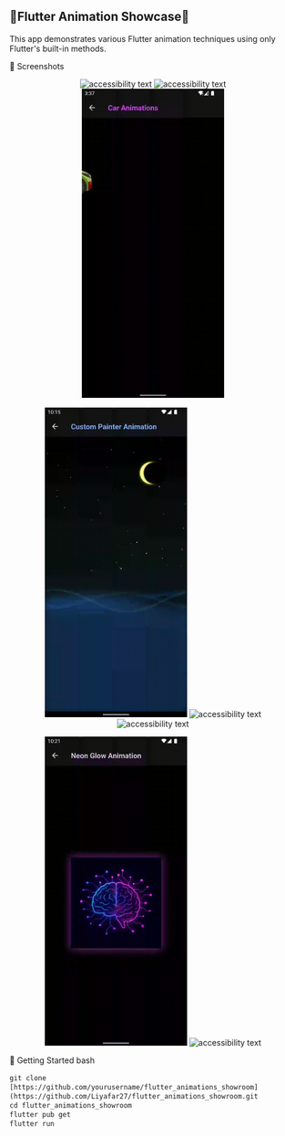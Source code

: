 ## 🧿Flutter Animation Showcase🧿

This app demonstrates various Flutter animation techniques using only Flutter's built-in methods.

📸 Screenshots
<p align="center">
    <img src="https://raw.githubusercontent.com/Liyafar27/my_storage/refs/heads/master/00000.gif" width="250" alt="accessibility text">
    <img src="https://github.com/Liyafar27/my_storage/blob/master/4.gif" width="250" alt="accessibility text">
    <img src="https://github.com/Liyafar27/my_storage/blob/master/5.gif" width="250" alt="accessibility text">

    
<p align="center">
    <img src="https://github.com/Liyafar27/my_storage/blob/master/7.gif" width="250" alt="accessibility text">
    <img src="https://github.com/Liyafar27/my_storage/blob/master/33.gif" width="250" alt="accessibility text">
    <img src="https://github.com/Liyafar27/my_storage/blob/master/1.gif" width="250" alt="accessibility text">
    
<p align="center">
    <img src="https://github.com/Liyafar27/my_storage/blob/master/8.gif" width="250" alt="accessibility text">
    <img src="https://github.com/Liyafar27/my_storage/blob/master/2.gif" width="250" alt="accessibility text">


🚀 Getting Started
bash
```
git clone [https://github.com/yourusername/flutter_animations_showroom](https://github.com/Liyafar27/flutter_animations_showroom.git
cd flutter_animations_showroom
flutter pub get
flutter run
```

